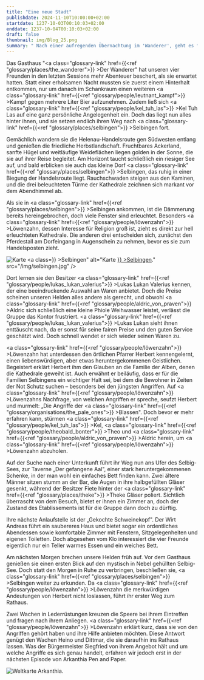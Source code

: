 ```yaml
---
title: "Eine neue Stadt"
publishdate: 2024-11-10T10:00:00+02:00
startdate: 1237-10-03T00:10:03+02:00
enddate: 1237-10-04T00:10:03+02:00
draft: false
thumbnail: img/Blog_25.png
summary: " Nach einer aufregenden Übernachtung im 'Wanderer', geht es für unsere vier Freunde nun endlich weiter zur nächsten Ortschaft Selbingen. Sie erreichen den kleinen Ort in der Dämmerung, können sich aber dennoch etwas umschauen. Wen sie in Selbingen kennenlernen, erfahrt ihr hier:"
---
```


Das Gasthaus "<a class="glossary-link" href={{<ref "glossary/places/the_wanderer">}} >Der Wanderer</a>" hat unseren vier Freunden in den letzten Sessions mehr Abenteuer beschert, als sie erwartet hatten. Statt einer erholsamen Nacht mussten sie zuerst einem Hinterhalt entkommen, nur um danach im Schankraum einen weiteren <a class="glossary-link" href={{<ref "glossary/people/leutnant_kampf">}} >Kampf</a> gegen mehrere Liter Bier aufzunehmen. Zudem ließ sich <a class="glossary-link" href={{<ref "glossary/people/kel_tuh_las">}} >Kel Tuh Las</a> auf eine ganz persönliche Angelegenheit ein. Doch das liegt nun alles hinter ihnen, und sie setzen endlich ihren Weg nach <a class="glossary-link" href={{<ref "glossary/places/selbingen">}} >Selbingen</a> fort.

Gemächlich wandern sie die Helenau-Handelsroute gen Südwesten entlang und genießen die friedliche Herbstlandschaft. Fruchtbares Ackerland, sanfte Hügel und weitläufige Weideflächen liegen golden in der Sonne, die sie auf ihrer Reise begleitet. Am Horizont taucht schließlich ein riesiger See auf, und bald erblicken sie auch das kleine Dorf <a class="glossary-link" href={{<ref "glossary/places/selbingen">}} >Selbingen</a>, das ruhig in einer Biegung der Handelsroute liegt. Rauchschwaden steigen aus den Kaminen, und die drei beleuchteten Türme der Kathedrale zeichnen sich markant vor dem Abendhimmel ab.

Als sie in <a class="glossary-link" href={{<ref "glossary/places/selbingen">}} >Selbingen</a> ankommen, ist die Dämmerung bereits hereingebrochen, doch viele Fenster sind erleuchtet. Besonders <a class="glossary-link" href={{<ref "glossary/people/löwenzahn">}} >Löwenzahn</a>, dessen Interesse für Religion groß ist, zieht es direkt zur hell erleuchteten Kathedrale. Die anderen drei entscheiden sich, zunächst den Pferdestall am Dorfeingang in Augenschein zu nehmen, bevor es sie zum Handelsposten zieht.

<div class="img-max center">
  <img class="img-fluid" title="Karte <a class="glossary-link" href={{<ref "glossary/places/selbingen">}} >Selbingen</a>" alt="Karte <a class="glossary-link" href={{<ref "glossary/places/selbingen">}} >Selbingen</a>." src="/img/selbingen.jpg" />
</div>

Dort lernen sie den Besitzer <a class="glossary-link" href={{<ref "glossary/people/lukas_lukan_valerius">}} >Lukas Lukan Valerius</a> kennen, der eine beeindruckende Auswahl an Waren anbietet. Doch die Preise scheinen unseren Helden alles andere als gerecht, und obwohl <a class="glossary-link" href={{<ref "glossary/people/aldric_von_praven">}} >Aldric</a> sich schließlich eine kleine Phiole Weihwasser leistet, verlässt die Gruppe das Kontor frustriert. <a class="glossary-link" href={{<ref "glossary/people/lukas_lukan_valerius">}} >Lukas</a> Lukan sieht ihnen enttäuscht nach, da er sonst für seine fairen Preise und den guten Service geschätzt wird. Doch schnell wendet er sich wieder seinen Waren zu.

<a class="glossary-link" href={{<ref "glossary/people/löwenzahn">}} >Löwenzahn</a> hat unterdessen den örtlichen Pfarrer Herbert kennengelernt, einen liebenswürdigen, aber etwas heruntergekommenen Geistlichen. Begeistert erklärt Herbert ihm den Glauben an die Familie der Alben, denen die Kathedrale geweiht ist. Auch erwähnt er beiläufig, dass er für die Familien Selbingens ein wichtiger Halt sei, bei dem die Bewohner in Zeiten der Not Schutz suchen – besonders bei den jüngsten Angriffen. Auf <a class="glossary-link" href={{<ref "glossary/people/löwenzahn">}} >Löwenzahns</a> Nachfrage, von welchen Angriffen er spreche, seufzt Herbert und murmelt: „Die Angriffe der <a class="glossary-link" href={{<ref "glossary/organisations/the_pale_ones">}} >Blassen</a>". Doch bevor er mehr erfahren kann, stürmen <a class="glossary-link" href={{<ref "glossary/people/kel_tuh_las">}} >Kel</a>, <a class="glossary-link" href={{<ref "glossary/people/theobald_bonter">}} >Theo</a> und <a class="glossary-link" href={{<ref "glossary/people/aldric_von_praven">}} >Aldric</a> herein, um <a class="glossary-link" href={{<ref "glossary/people/löwenzahn">}} >Löwenzahn</a> abzuholen.

Auf der Suche nach einer Unterkunft führt ihr Weg nun ans Ufer des Selbig-Sees, zur Taverne „Der gefangene Aal", einer stark heruntergekommenen Schenke, in der man wohl ein einfaches Bett finden kann. Zwei ältere Männer sitzen stumm an der Bar, die Augen in ihre halbgefüllten Gläser gesenkt, während der Besitzer Fiete hinter der <a class="glossary-link" href={{<ref "glossary/places/theke">}} >Theke</a> Gläser poliert. Sichtlich überrascht von dem Besuch, bietet er ihnen ein Zimmer an, doch der Zustand des Etablissements ist für die Gruppe dann doch zu dürftig.

Ihre nächste Anlaufstelle ist der „Gekochte Schweinekopf". Der Wirt Andreas führt ein saubereres Haus und bietet sogar ein ordentliches Abendessen sowie komfortable Zimmer mit Fenstern, Sitzgelegenheiten und eigenen Toiletten. Doch abgesehen vom Klo interessiert die vier Freunde eigentlich nur ein Teller warmes Essen und ein weiches Bett.

Am nächsten Morgen brechen unsere Helden früh auf. Vor dem Gasthaus genießen sie einen ersten Blick auf den mystisch in Nebel gehüllten Selbig-See. Doch statt den Morgen in Ruhe zu verbringen, beschließen sie, <a class="glossary-link" href={{<ref "glossary/places/selbingen">}} >Selbingen</a> weiter zu erkunden. Da <a class="glossary-link" href={{<ref "glossary/people/löwenzahn">}} >Löwenzahn</a> die merkwürdigen Andeutungen von Herbert nicht loslassen, führt ihr erster Weg zum Rathaus.

Zwei Wachen in Lederrüstungen kreuzen die Speere bei ihrem Eintreffen und fragen nach ihrem Anliegen. <a class="glossary-link" href={{<ref "glossary/people/löwenzahn">}} >Löwenzahn</a> erklärt kurz, dass sie von den Angriffen gehört haben und ihre Hilfe anbieten möchten. Diese Antwort genügt den Wachen Heino und Dittmar, die sie daraufhin ins Rathaus lassen. Was der Bürgermeister Siegfried von ihrem Angebot hält und um welche Angriffe es sich genau handelt, erfahren wir jedoch erst in der nächsten Episode von Arkanthia Pen and Paper.

<div class="img-max center">
  <img class="img-fluid" title="Weltkarte Arkanthia" alt="Weltkarte Arkanthia." src="/img/Arkanthia_Full_Map_Wanderer_Selbingen.jpg" />
</div>
